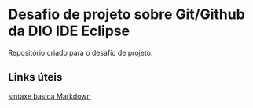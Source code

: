 # Desafio de projeto sobre Git/Github da DIO IDE Eclipse
Repositório criado para o desafio de projeto.

## Links úteis
[sintaxe basica Markdown](https://www.markdownguide.org/basic-syntax/)
